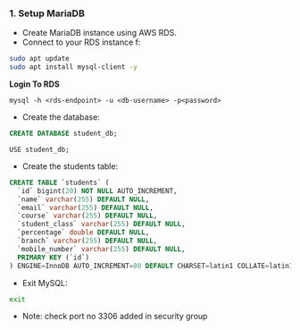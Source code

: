 


### 1. Setup MariaDB 

- Create MariaDB instance using AWS RDS.
- Connect to your RDS instance f:

```bash
sudo apt update
sudo apt install mysql-client -y
```
**Login To RDS**
````
mysql -h <rds-endpoint> -u <db-username> -p<password>
````

- Create the database:

```sql
CREATE DATABASE student_db;
```
```
USE student_db;
```

- Create the students table:

```sql
CREATE TABLE `students` (
  `id` bigint(20) NOT NULL AUTO_INCREMENT,
  `name` varchar(255) DEFAULT NULL,
  `email` varchar(255) DEFAULT NULL,
  `course` varchar(255) DEFAULT NULL,
  `student_class` varchar(255) DEFAULT NULL,
  `percentage` double DEFAULT NULL,
  `branch` varchar(255) DEFAULT NULL,
  `mobile_number` varchar(255) DEFAULT NULL,
  PRIMARY KEY (`id`)
) ENGINE=InnoDB AUTO_INCREMENT=80 DEFAULT CHARSET=latin1 COLLATE=latin1_swedish_ci;
```

- Exit MySQL:

```bash
exit
```



- Note: check port no 3306 added in security group


